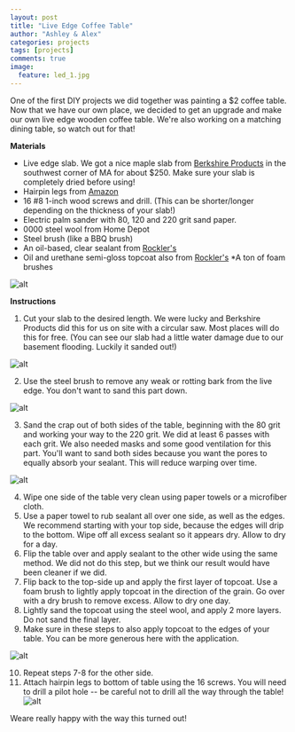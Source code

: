 ```yaml
---
layout: post
title: "Live Edge Coffee Table"
author: "Ashley & Alex"
categories: projects
tags: [projects]
comments: true
image:
  feature: led_1.jpg
---
```


One of the first DIY projects we did together was painting a $2 coffee table. Now that we have our own place, we decided to get an upgrade and make our own live edge wooden coffee table. We're also working on a matching dining table, so watch out for that!

**Materials**

* Live edge slab. We got a nice maple slab from [Berkshire Products](www.berkshireproducts.com) in the southwest corner of MA for about $250. Make sure your slab is completely dried before using! 
* Hairpin legs from [Amazon](https://www.amazon.com/Heavy-Hairpin-Satin-Century-Modern/dp/B013VNLC4K/ref=sr_1_1_sspa?s=hardware&ie=UTF8&qid=1506995865&sr=1-1-spons&keywords=hairpin+legs&psc=1)
* 16 #8 1-inch wood screws and drill. (This can be shorter/longer depending on the thickness of your slab!)
* Electric palm sander with 80, 120 and 220 grit sand paper. 
* 0000 steel wool from Home Depot
* Steel brush (like a BBQ brush)
* An oil-based, clear sealant from [Rockler's](http://www.rockler.com/general-finishes-original-seal-a-cell-clear)
* Oil and urethane semi-gloss topcoat also from [Rockler's](http://www.rockler.com/general-finishes-arm-r-seal-urethane-topcoat-semi-gloss)
*A ton of foam brushes

![alt](/images/ct7.jpg "Title")


**Instructions**
1. Cut your slab to the desired length. We were lucky and Berkshire Products did this for us on site with a circular saw. Most places will do this for free. (You can see our slab had a little water damage due to our basement flooding. Luckily it sanded out!)

![alt](/images/ct1.jpg "Title")

2. Use the steel brush to remove any weak or rotting bark from the live edge. You don't want to sand this part down. 

![alt](/images/ct2.jpg "Title")

3. Sand the crap out of both sides of the table, beginning with the 80 grit and working your way to the 220 grit. We did at least 6 passes with each grit. We also needed masks and some good ventilation for this part. You'll want to sand both sides because you want the pores to equally absorb your sealant. This will reduce warping over time.

![alt](/images/ct8.jpg "Title")

4. Wipe one side of the table very clean using paper towels or a microfiber cloth.
5. Use a paper towel to rub sealant all over one side, as well as the edges. We recommend starting with your top side, because the edges will drip to the bottom. Wipe off all excess sealant so it appears dry. Allow to dry for a day.
6. Flip the table over and apply sealant to the other wide using the same method. We did not do this step, but we think our result would have been cleaner if we did.
7. Flip back to the top-side up and apply the first layer of topcoat. Use a foam brush to lightly apply topcoat in the direction of the grain. Go over with a dry brush to remove excess. Allow to dry one day.
8. Lightly sand the topcoat using the steel wool, and apply 2 more layers. Do not sand the final layer.
9. Make sure in these steps to also apply topcoat to the edges of your table. You can be more generous here with the application.

![alt](/images/ct4.jpg "Title")

10. Repeat steps 7-8 for the other side.
11. Attach hairpin legs to bottom of table using the 16 screws. You will need to drill a pilot hole -- be careful not to drill all the way through the table! 
![alt](/images/ct9.jpg "Title")

Weare really happy with the way this turned out!
